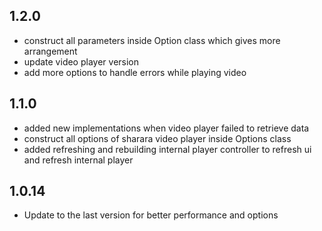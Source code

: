 ## 1.2.0
* construct all parameters inside Option class which gives more arrangement
* update video player version 
* add more options to handle errors while playing video

## 1.1.0

* added new implementations when video player failed to retrieve data 
* construct all options of sharara video player inside Options class 
* added refreshing and rebuilding internal player controller to refresh ui and refresh internal player

## 1.0.14

* Update to the last version for better performance and options
